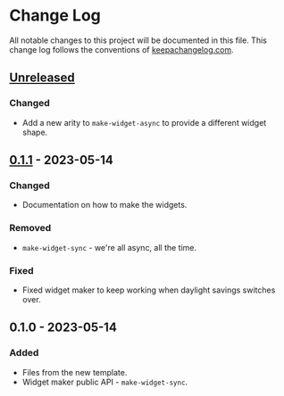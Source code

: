 # Change Log
All notable changes to this project will be documented in this file. This change log follows the conventions of [keepachangelog.com](http://keepachangelog.com/).

## [Unreleased]
### Changed
- Add a new arity to `make-widget-async` to provide a different widget shape.

## [0.1.1] - 2023-05-14
### Changed
- Documentation on how to make the widgets.

### Removed
- `make-widget-sync` - we're all async, all the time.

### Fixed
- Fixed widget maker to keep working when daylight savings switches over.

## 0.1.0 - 2023-05-14
### Added
- Files from the new template.
- Widget maker public API - `make-widget-sync`.

[Unreleased]: https://github.com/clj-fuzzy/clj-fuzzy/compare/0.1.1...HEAD
[0.1.1]: https://github.com/clj-fuzzy/clj-fuzzy/compare/0.1.0...0.1.1
